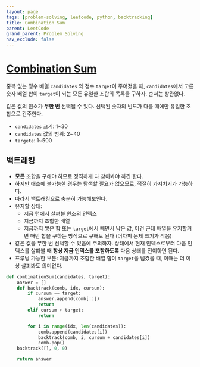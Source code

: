 ```yaml
---
layout: page
tags: [problem-solving, leetcode, python, backtracking]
title: Combination Sum
parent: LeetCode
grand_parent: Problem Solving
nav_exclude: false
---
```


# [Combination Sum](https://leetcode.com/problems/combination-sum/)

 중복 없는 정수 배열 `candidates` 와 정수 `target`이 주어졌을 때,
 `candidates`에서 고른 숫자 배열 합이 `target`이 되는 모든 유일한
 조합의 목록을 구하자. 순서는 상관없다.

 같은 값의 원소가 **무한 번** 선택될 수 있다. 선택된 숫자의 빈도가
 다를 때에만 유일한 조합으로 간주한다.

 - `candidates` 크기: 1~30
 - `candidates` 값의 범위: 2~40
 - `targete`: 1~500


## 백트래킹
 - **모든** 조합을 구해야 하므로 정직하게 다 찾아봐야 하긴 한다.
 - 하지만 애초에 불가능한 경우는 탐색할 필요가 없으므로, 적절히
   가지치기가 가능하다.
 - 따라서 백트래킹으로 충분히 가능해보인다.
 - 유지할 상태:
   - 지금 턴에서 살펴볼 원소의 인덱스
   - 지금까지 조합한 배열
   - 지금까지 쌓은 합 또는 `target`에서 빼면서 남은 값, 이건 근데
     배열을 유지할거면 매번 합을 구하는 방식으로 구해도 된다 (어차피
     문제 크기가 작음)
 - 같은 값을 무한 번 선택할 수 있음에 주의하자. 상태에서 현재
   인덱스로부터 다음 인덱스를 살펴볼 때 **항상 지금 인덱스를
   포함하도록** 다음 상태를 전이하면 된다.
 - 프루닝 가능한 부분: 지금까지 조합한 배열 합이 `target`을 넘겼을 때,
   이때는 더 이상 살펴봐도 의미없다.

```python
def combinationSum(candidates, target):
    answer = []
    def backtrack(comb, idx, cursum):
        if cursum == target:
            answer.append(comb[::])
            return
        elif cursum > target:
            return

        for i in range(idx, len(candidates)):
            comb.append(candidates[i])
            backtrack(comb, i, cursum + candidates[i])
            comb.pop()
    backtrack([], 0, 0)

    return answer
```
